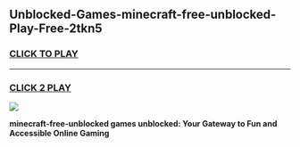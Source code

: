 
## Unblocked-Games-minecraft-free-unblocked-Play-Free-2tkn5
<h3>
<a href="https://premium76.site?title=minecraft-free-unblocked&ref=21A">CLICK TO PLAY</a></h3>
<hr>

<h3>
<a href="https://premium76.site?title=minecraft-free-unblocked&ref=21A">CLICK 2 PLAY</a>
  
</h3>

<a href="https://premium76.site?title=minecraft-free-unblocked&ref=21A"><img src="https://clearcache.store/games.png"></a>


**minecraft-free-unblocked games unblocked: Your Gateway to Fun and Accessible Online Gaming**
